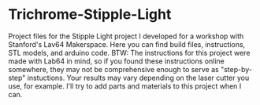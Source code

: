 # Trichrome-Stipple-Light
Project files for the Stipple Light project I developed for a workshop with Stanford's Lav64 Makerspace. Here you can find build files, instructions, STL models, and arduino code.
BTW: The instructions for this project were made with Lab64 in mind, so if you found these instructions online somewhere, they may not be comprehensive enough to serve as "step-by-step" instuctions. Your results may vary depending on the laser cutter you use, for example. I'll try to add parts and materials to this project when I can.   
